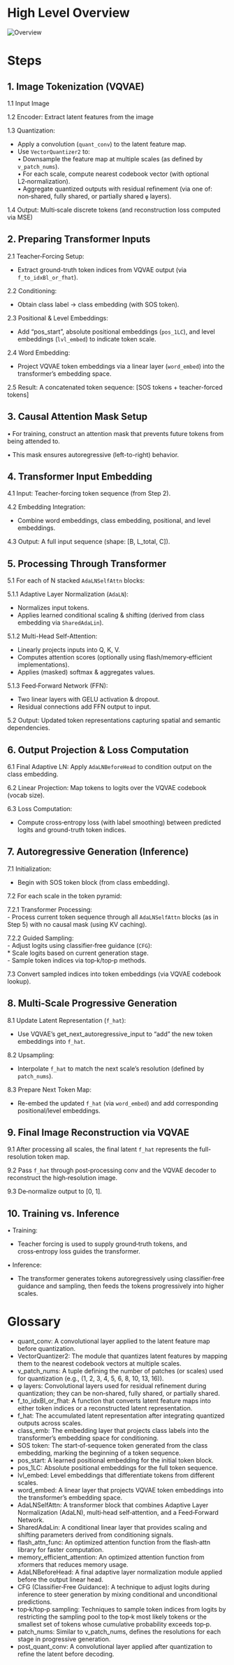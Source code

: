 # High Level Overview
![Overview](https://github.com/user-attachments/assets/2dba3ebb-52d6-4fb5-be5b-a23edd53ceb6)
    
# Steps

## 1. Image Tokenization (VQVAE)

1.1 Input Image  

1.2 Encoder: Extract latent features from the image  

1.3 Quantization:  
  - Apply a convolution (`quant_conv`) to the latent feature map.  
  - Use `VectorQuantizer2` to:  
    • Downsample the feature map at multiple scales (as defined by `v_patch_nums`).  
    • For each scale, compute nearest codebook vector (with optional L2‑normalization).  
    • Aggregate quantized outputs with residual refinement (via one of: non‑shared, fully shared, or partially shared `φ` layers).  

1.4 Output: Multi‑scale discrete tokens (and reconstruction loss computed via MSE)  

## 2. Preparing Transformer Inputs

2.1 Teacher‑Forcing Setup:  
  - Extract ground-truth token indices from VQVAE output (via `f_to_idxBl_or_fhat`).  

2.2 Conditioning:  
  - Obtain class label → class embedding (with SOS token).  

2.3 Positional & Level Embeddings:  
  - Add “pos_start”, absolute positional embeddings (`pos_1LC`), and level embeddings (`lvl_embed`) to indicate token scale.  

2.4 Word Embedding:  
  - Project VQVAE token embeddings via a linear layer (`word_embed`) into the transformer’s embedding space.  

2.5 Result: A concatenated token sequence: [SOS tokens + teacher-forced tokens]  

## 3. Causal Attention Mask Setup

• For training, construct an attention mask that prevents future tokens from being attended to.  

• This mask ensures autoregressive (left-to-right) behavior.  

## 4. Transformer Input Embedding 

4.1 Input: Teacher-forcing token sequence (from Step 2).  

4.2 Embedding Integration:  
  - Combine word embeddings, class embedding, positional, and level embeddings.  

4.3 Output: A full input sequence (shape: [B, L_total, C]).  

## 5. Processing Through Transformer

5.1 For each of N stacked `AdaLNSelfAttn` blocks:  

5.1.1 Adaptive Layer Normalization (`AdaLN`):  
   - Normalizes input tokens.  
   - Applies learned conditional scaling & shifting (derived from class embedding via `SharedAdaLin`).  

5.1.2 Multi-Head Self-Attention:  
   - Linearly projects inputs into Q, K, V.  
   - Computes attention scores (optionally using flash/memory‑efficient implementations).  
   - Applies (masked) softmax & aggregates values.  

5.1.3 Feed‑Forward Network (FFN):  
   - Two linear layers with GELU activation & dropout.  
   - Residual connections add FFN output to input.  

5.2 Output: Updated token representations capturing spatial and semantic dependencies.  

## 6. Output Projection & Loss Computation

6.1 Final Adaptive LN: Apply `AdaLNBeforeHead` to condition output on the class embedding.  

6.2 Linear Projection: Map tokens to logits over the VQVAE codebook (vocab size).  

6.3 Loss Computation:  
  - Compute cross‑entropy loss (with label smoothing) between predicted logits and ground-truth token indices.  

## 7. Autoregressive Generation (Inference)

7.1 Initialization:  
  - Begin with SOS token block (from class embedding).  

7.2 For each scale in the token pyramid:  

7.2.1 Transformer Processing:  
     - Process current token sequence through all `AdaLNSelfAttn` blocks (as in Step 5) with no causal mask (using KV caching).  

 7.2.2 Guided Sampling:  
     - Adjust logits using classifier‑free guidance (`CFG`):  
       * Scale logits based on current generation stage.  
     - Sample token indices via top‑k/top‑p methods.  

7.3 Convert sampled indices into token embeddings (via VQVAE codebook lookup).  


## 8. Multi‑Scale Progressive Generation 

8.1 Update Latent Representation (`f_hat`):  
  - Use VQVAE’s get_next_autoregressive_input to “add” the new token embeddings into `f_hat`.  

8.2 Upsampling:  
  - Interpolate `f_hat` to match the next scale’s resolution (defined by `patch_nums`).  

8.3 Prepare Next Token Map:  
  - Re-embed the updated `f_hat` (via `word_embed`) and add corresponding positional/level embeddings.  

## 9. Final Image Reconstruction via VQVAE  

9.1 After processing all scales, the final latent `f_hat` represents the full-resolution token map.  

9.2 Pass `f_hat` through post‑processing conv and the VQVAE decoder to reconstruct the high‑resolution image.  

9.3 De‑normalize output to [0, 1].  

## 10. Training vs. Inference

• Training:  
  - Teacher forcing is used to supply ground‑truth tokens, and cross‑entropy loss guides the transformer.  

• Inference:  
  - The transformer generates tokens autoregressively using classifier‑free guidance and sampling, then feeds the tokens progressively into higher scales.


# Glossary
* quant_conv: A convolutional layer applied to the latent feature map before quantization.
* VectorQuantizer2: The module that quantizes latent features by mapping them to the nearest codebook vectors at multiple scales.
* v_patch_nums: A tuple defining the number of patches (or scales) used for quantization (e.g., (1, 2, 3, 4, 5, 6, 8, 10, 13, 16)).
* φ layers: Convolutional layers used for residual refinement during quantization; they can be non‑shared, fully shared, or partially shared.
* f_to_idxBl_or_fhat: A function that converts latent feature maps into either token indices or a reconstructed latent representation.
* f_hat: The accumulated latent representation after integrating quantized outputs across scales.
* class_emb: The embedding layer that projects class labels into the transformer’s embedding space for conditioning.
* SOS token: The start‑of‑sequence token generated from the class embedding, marking the beginning of a token sequence.
* pos_start: A learned positional embedding for the initial token block.
* pos_1LC: Absolute positional embeddings for the full token sequence.
* lvl_embed: Level embeddings that differentiate tokens from different scales.
* word_embed: A linear layer that projects VQVAE token embeddings into the transformer’s embedding space.
* AdaLNSelfAttn: A transformer block that combines Adaptive Layer Normalization (AdaLN), multi‑head self‑attention, and a Feed‑Forward Network.
* SharedAdaLin: A conditional linear layer that provides scaling and shifting parameters derived from conditioning signals.
* flash_attn_func: An optimized attention function from the flash‑attn library for faster computation.
* memory_efficient_attention: An optimized attention function from xformers that reduces memory usage.
* AdaLNBeforeHead: A final adaptive layer normalization module applied before the output linear head.
* CFG (Classifier‑Free Guidance): A technique to adjust logits during inference to steer generation by mixing conditional and unconditional predictions.
* top‑k/top‑p sampling: Techniques to sample token indices from logits by restricting the sampling pool to the top‑k most likely tokens or the smallest set of tokens whose cumulative probability exceeds top‑p.
* patch_nums: Similar to v_patch_nums, defines the resolutions for each stage in progressive generation.
* post_quant_conv: A convolutional layer applied after quantization to refine the latent before decoding.
